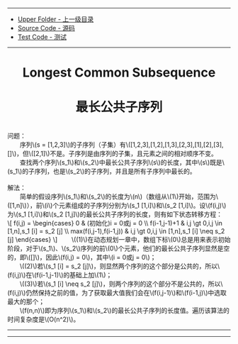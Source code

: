 <script type="text/javascript" async src="//cdn.bootcss.com/mathjax/2.7.0/MathJax.js?config=TeX-AMS-MML_HTMLorMML"></script>
<script type="text/javascript" async src="https://cdnjs.cloudflare.com/ajax/libs/mathjax/2.7.1/MathJax.js?config=TeX-MML-AM_CHTML"></script>

--------
* [Upper Folder - 上一级目录](../../)
* [Source Code - 源码](https://github.com/zhaochenyou/Way-to-Algorithm/blob/master/src/DynamicProgramming/LinearDP/LongestCommonSubsequence.hpp)
* [Test Code - 测试](https://github.com/zhaochenyou/Way-to-Algorithm/blob/master/src/DynamicProgramming/LinearDP/LongestCommonSubsequence.cpp)

--------

<div>
<h1 align="center">Longest Common Subsequence</h1>
<h1 align="center">最长公共子序列</h1>
<br>
问题： <br>
&emsp;&emsp;序列\(s = [1,2,3]\)的子序列（子集）有\([1,2,3],[1,2],[1,3],[2,3],[1],[2],[3],[]\)，但\([2,1]\)不是。子序列是由序列的子集，且元素之间的相对顺序不变。 <br>
&emsp;&emsp;查找两个序列\(s_1\)和\(s_2\)中最长公共子序列\(s\)的长度，其中\(s\)既是\(s_1\)的子序列，也是\(s_2\)的子序列，并且是所有子序列中最长的。 <br>
<br>
解法： <br>
&emsp;&emsp;简单的假设序列\(s_1\)和\(s_2\)的长度为\(n\)（数组从\(1\)开始，范围为\([1,n]\)），前\(i\)个元素组成的子序列分别为\(s_1 [1,i]\)和\(s_2 [1,i]\)。设\(f(i,j)\)为\(s_1 [1,i]\)和\(s_2 [1,j]\)的最长公共子序列的长度，则有如下状态转移方程： <br>
\[
f(i,j) =
\begin{cases}
0 & (初始化)i = 0或j = 0 \\
f(i-1,j-1)+1 & i,j \gt 0,i,j \in [1,n],s_1 [i] = s_2 [j] \\
max(f(i,j-1),f(i-1,j)) & i,j \gt 0,i,j \in [1,n],s_1 [i] \neq s_2 [j]
\end{cases}
\]
&emsp;&emsp;\((1)\)在动态规划一章中，数组下标\(0\)总是用来表示初始阶段，对于\(s_1\)、\(s_2\)序列的前\(0\)个元素，他们的最长公共子序列显然是空的，即\([]\)，因此\(f(i,j) = 0\)，其中\(i = 0或j = 0\)； <br>
&emsp;&emsp;\((2)\)若\(s_1 [i] = s_2 [j]\)，则显然两个序列的这个部分是公共的，所以\(f(i,j)\)在\(f(i-1,j-1)\)的基础上加\(1\)； <br>
&emsp;&emsp;\((3)\)若\(s_1 [i] \neq s_2 [j]\)，则两个序列的这个部分不是公共的，所以\(f(i,j)\)仍然保持之前的值，为了获取最大值我们会在\(f(i,j-1)\)和\(f(i-1,j)\)中选取最大的那个； <br>
&emsp;&emsp;\(f(n,n)\)即为序列\(s_1\)和\(s_2\)的最长公共子序列的长度值。遍历该算法的时间复杂度是\(O(n^2)\)。 <br>
</div>

--------
--------
